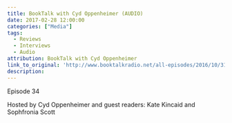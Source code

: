 ```yaml
---
title: BookTalk with Cyd Oppenheimer (AUDIO)
date: 2017-02-28 12:00:00
categories: ["Media"]
tags:
  - Reviews
  - Interviews
  - Audio
attribution: BookTalk with Cyd Oppenheimer
link_to_original: 'http://www.booktalkradio.net/all-episodes/2016/10/31/episode-33-pachinko-by-min-jin-lee'
description:
---
```



Episode 34

Hosted by Cyd Oppenheimer and guest readers: Kate Kincaid and Sophfronia Scott